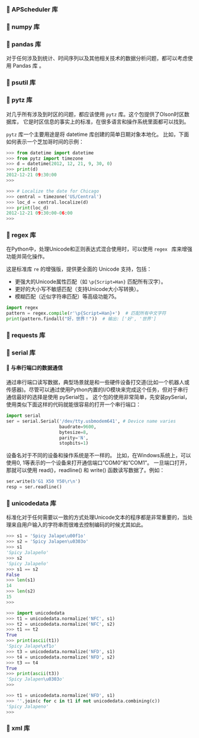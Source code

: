 # 

### 🍞 APScheduler 库

### 🍞 numpy 库

### 🍞 pandas 库

对于任何涉及到统计、时间序列以及其他相关技术的数据分析问题，都可以考虑使用 Pandas 库 。

### 🍞 psutil 库

### 🍞 pytz 库

对几乎所有涉及到时区的问题，都应该使用 `pytz` 库。这个包提供了Olson时区数据库， 它是时区信息的事实上的标准，在很多语言和操作系统里面都可以找到。

`pytz` 库一个主要用途是将 datetime 库创建的简单日期对象本地化。 比如，下面如何表示一个芝加哥时间的示例：
```python
>>> from datetime import datetime
>>> from pytz import timezone
>>> d = datetime(2012, 12, 21, 9, 30, 0)
>>> print(d)
2012-12-21 09:30:00
>>>

>>> # Localize the date for Chicago
>>> central = timezone('US/Central')
>>> loc_d = central.localize(d)
>>> print(loc_d)
2012-12-21 09:30:00-06:00
>>>
```


### 🍞 regex 库
在Python中，处理Unicode和正则表达式混合使用时，可以使用 `regex ` 库来增强功能并简化操作。

这是标准库 `re` 的增强版，提供更全面的 Unicode 支持，包括：

- 更强大的Unicode属性匹配（如 `\p{Script=Han}` 匹配所有汉字）。
- 更好的大小写不敏感匹配（支持Unicode大小写转换）。
- 模糊匹配（近似字符串匹配）等高级功能75。

```python
import regex
pattern = regex.compile(r'\p{Script=Han}+')  # 匹配所有中文字符
print(pattern.findall("好，世界！"))  # 输出: ['好', '世界']
```

### 🍞 requests 库

### 🍞 serial 库

#### 🎯 与串行端口的数据通信
通过串行端口读写数据，典型场景就是和一些硬件设备打交道(比如一个机器人或传感器)。尽管可以通过使用Python内置的I/O模块来完成这个任务，但对于串行通信最好的选择是使用 pySerial包 。 这个包的使用非常简单，先安装pySerial，使用类似下面这样的代码就能很容易的打开一个串行端口：
```python
import serial
ser = serial.Serial('/dev/tty.usbmodem641', # Device name varies
                    baudrate=9600,
                    bytesize=8,
                    parity='N',
                    stopbits=1)
```

设备名对于不同的设备和操作系统是不一样的。 比如，在Windows系统上，可以使用0, 1等表示的一个设备来打开通信端口”COM0”和”COM1”。 一旦端口打开，那就可以使用 read()，readline() 和 write() 函数读写数据了。例如：

```python
ser.write(b'G1 X50 Y50\r\n')
resp = ser.readline()
```


### 🍞 unicodedata 库

标准化对于任何需要以一致的方式处理Unicode文本的程序都是非常重要的，当处理来自用户输入的字符串而很难去控制编码的时候尤其如此。
```python
>>> s1 = 'Spicy Jalape\u00f1o'
>>> s2 = 'Spicy Jalapen\u0303o'
>>> s1
'Spicy Jalapeño'
>>> s2
'Spicy Jalapeño'
>>> s1 == s2
False
>>> len(s1)
14
>>> len(s2)
15
>>>

>>> import unicodedata
>>> t1 = unicodedata.normalize('NFC', s1)
>>> t2 = unicodedata.normalize('NFC', s2)
>>> t1 == t2
True
>>> print(ascii(t1))
'Spicy Jalape\xf1o'
>>> t3 = unicodedata.normalize('NFD', s1)
>>> t4 = unicodedata.normalize('NFD', s2)
>>> t3 == t4
True
>>> print(ascii(t3))
'Spicy Jalapen\u0303o'
>>>

>>> t1 = unicodedata.normalize('NFD', s1)
>>> ''.join(c for c in t1 if not unicodedata.combining(c))
'Spicy Jalapeno'
>>>
```





### 🍞 xml 库

